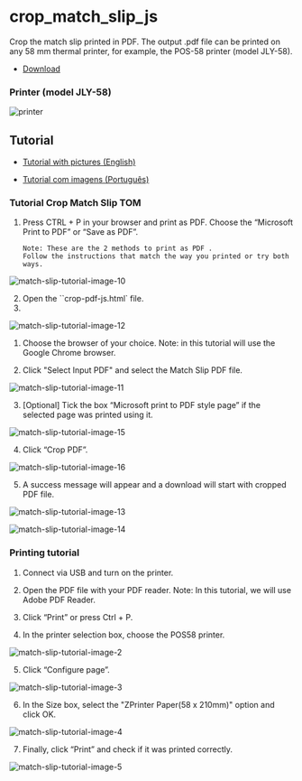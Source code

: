 # crop_match_slip_js
Crop the match slip printed in PDF. The output .pdf file can be printed on any 58 mm thermal printer, for example, the POS-58 printer (model JLY-58).

- [Download](https://docs.google.com/document/d/192dWLBdTF0V07t8vZuskYtMIyf7CMhtxE0CMEKWlkR4/edit)

### Printer (model JLY-58)

![printer](images/picture-printer.png)

## Tutorial

- [Tutorial with pictures (English)](https://docs.google.com/document/d/192dWLBdTF0V07t8vZuskYtMIyf7CMhtxE0CMEKWlkR4/edit)

- [Tutorial com imagens (Português)](https://docs.google.com/document/d/185Rt67DwFnCKbkHu1ryvwpoR8krThXAZLQOQ7VEB8BI/edit)

### Tutorial Crop Match Slip TOM

1. Press CTRL + P in your browser and print as PDF. Choose the “Microsoft Print to PDF” or “Save as PDF”.
   ```
   Note: These are the 2 methods to print as PDF .
   Follow the instructions that match the way you printed or try both ways.
   ```
![match-slip-tutorial-image-10](images/picture-10.png)

2. Open the ``crop-pdf-js.html` file.
3. 
![match-slip-tutorial-image-12](images/picture-12.png)

1. Choose the browser of your choice.
   Note: in this tutorial will use the Google Chrome browser.

2. Click "Select Input PDF" and select the Match Slip PDF file.

![match-slip-tutorial-image-11](images/picture-11.png)

3. [Optional] Tick the box “Microsoft print to PDF style page” if the selected page was printed using it.

![match-slip-tutorial-image-15](images/picture-15.png)

4. Click “Crop PDF”.
   
![match-slip-tutorial-image-16](images/picture-16.png)

5. A success message will appear and a download will start with cropped PDF file.

![match-slip-tutorial-image-13](images/picture-13.png)

![match-slip-tutorial-image-14](images/picture-14.png)

### Printing tutorial

1. Connect via USB and turn on the printer.

2. Open the PDF file with your PDF reader.
   Note: In this tutorial, we will use Adobe PDF Reader.

3. Click “Print” or press Ctrl + P.

4. In the printer selection box, choose the POS58 printer.

![match-slip-tutorial-image-2](images/picture-2.png)

5. Click “Configure page”.

![match-slip-tutorial-image-3](images/picture-3.png)

6. In the Size box, select the "ZPrinter Paper(58 x 210mm)" option and click OK.

![match-slip-tutorial-image-4](images/picture-4.png)

7. Finally, click “Print” and check if it was printed correctly.

![match-slip-tutorial-image-5](images/picture-5.png)
